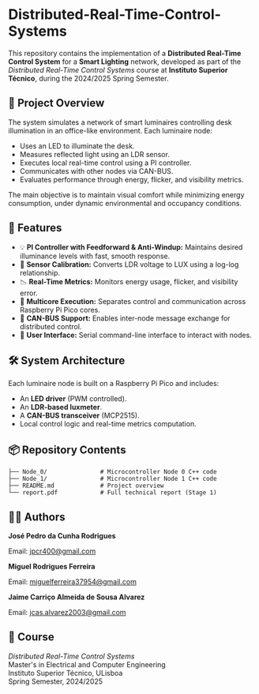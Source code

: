 # Distributed-Real-Time-Control-Systems

This repository contains the implementation of a **Distributed Real-Time Control System** for a **Smart Lighting** network, developed as part of the *Distributed Real-Time Control Systems* course at **Instituto Superior Técnico**, during the 2024/2025 Spring Semester.

## 📌 Project Overview

The system simulates a network of smart luminaires controlling desk illumination in an office-like environment. Each luminaire node:

- Uses an LED to illuminate the desk.
- Measures reflected light using an LDR sensor.
- Executes local real-time control using a PI controller.
- Communicates with other nodes via CAN-BUS.
- Evaluates performance through energy, flicker, and visibility metrics.

The main objective is to maintain visual comfort while minimizing energy consumption, under dynamic environmental and occupancy conditions.

## 🧠 Features

- 💡 **PI Controller with Feedforward & Anti-Windup:** Maintains desired illuminance levels with fast, smooth response.
- 🧪 **Sensor Calibration:** Converts LDR voltage to LUX using a log-log relationship.
- 📉 **Real-Time Metrics:** Monitors energy usage, flicker, and visibility error.
- 🔀 **Multicore Execution:** Separates control and communication across Raspberry Pi Pico cores.
- 🔌 **CAN-BUS Support:** Enables inter-node message exchange for distributed control.
- 🧾 **User Interface:** Serial command-line interface to interact with nodes.

## 🛠️ System Architecture

Each luminaire node is built on a Raspberry Pi Pico and includes:
- An **LED driver** (PWM controlled).
- An **LDR-based luxmeter**.
- A **CAN-BUS transceiver** (MCP2515).
- Local control logic and real-time metrics computation.

## 📦 Repository Contents

```
├── Node_0/               # Microcontroller Node 0 C++ code
├── Node_1/               # Microcontroller Node 1 C++ code
├── README.md             # Project overview 
└── report.pdf            # Full technical report (Stage 1)
```

## 🧑‍🎓 Authors

**José Pedro da Cunha Rodrigues**

Email: [jpcr400@gmail.com](mailto:jpcr400@gmail.com)

**Miguel Rodrigues Ferreira**

Email: [miguelferreira37954@gmail.com](miguelferreira37954@gmail.com)

**Jaime Carriço Almeida de Sousa Alvarez**

Email: [jcas.alvarez2003@gmail.com](jcas.alvarez2003@gmail.com)

## 🏫 Course

*Distributed Real-Time Control Systems*  
Master's in Electrical and Computer Engineering  
Instituto Superior Técnico, ULisboa  
Spring Semester, 2024/2025


